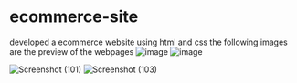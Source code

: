 # ecommerce-site
developed a ecommerce website using html and css the following images are the preview of the webpages
![image](https://github.com/nareshgur/ecommerce-site/assets/121344451/641e7fd7-71d3-4282-a11f-49cd414ab53d)
![image](https://github.com/nareshgur/ecommerce-site/assets/121344451/2b50f723-f836-4fe5-ac7a-240a68219c2c)

![Screenshot (101)](https://github.com/nareshgur/ecommerce-site/assets/121344451/5e6d652f-658f-4c09-aeef-83825a6807d5)
![Screenshot (103)](https://github.com/nareshgur/ecommerce-site/assets/121344451/02a5a07f-ce1b-42a9-a851-fc97fb5e2c3c)
